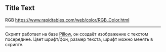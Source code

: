 ## Title Text

RGB https://www.rapidtables.com/web/color/RGB_Color.html

---

Скрипт работает на базе [Pillow](https://pypi.org/project/Pillow/), он создаёт изображение с текстом посередине. Цвет шрифт/фон, размер текста, шрифт можно менять в скрипте.
